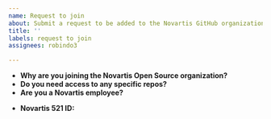 ```yaml
---
name: Request to join
about: Submit a request to be added to the Novartis GitHub organization.
title: ''
labels: request to join
assignees: robindo3

---
```


<!--
This template collects information for Novartis associates and external collaborators who want to contribute to Novartis Open Source projects.

Please supply the following information to help get you started.
-->

- **Why are you joining the Novartis Open Source organization?**
- **Do you need access to any specific repos?**
  <!-- PLEASE NOTE that you must reach out separately to repo administrators for any repo you need access to. -->
- **Are you a Novartis employee?**
<!-- Fill out the following if applicable -->
- **Novartis 521 ID:**

